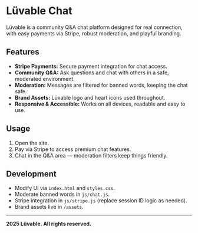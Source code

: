 # Lüvable Chat

Lüvable is a community Q&A chat platform designed for real connection, with easy payments via Stripe, robust moderation, and playful branding.

## Features

- **Stripe Payments:** Secure payment integration for chat access.
- **Community Q&A:** Ask questions and chat with others in a safe, moderated environment.
- **Moderation:** Messages are filtered for banned words, keeping the chat safe.
- **Brand Assets:** Lüvable logo and heart icons used throughout.
- **Responsive & Accessible:** Works on all devices, readable and easy to use.

## Usage

1. Open the site.
2. Pay via Stripe to access premium chat features.
3. Chat in the Q&A area — moderation filters keep things friendly.

## Development

- Modify UI via `index.html` and `styles.css`.
- Moderate banned words in `js/chat.js`.
- Stripe integration in `js/stripe.js` (replace session ID logic as needed).
- Brand assets live in `/assets`.

---

**2025 Lüvable. All rights reserved.**